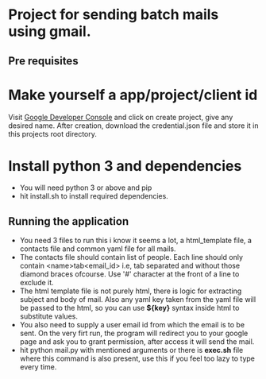 # Project for sending batch mails using gmail.
## Pre requisites
# Make yourself a app/project/client id
Visit [Google Developer Console](https://console.developers.google.com/flows/enableapi?apiid=gmail&pli=1) and click on create project, give any desired name. After creation, download the credential.json file and store it in this projects root directory.
# Install python 3 and dependencies
- You will need python 3 or above and pip
- hit install.sh to install required dependencies.

## Running the application
- You need 3 files to run this i know it seems a lot, a html_template file, a contacts file and common yaml file for all mails.
- The contacts file should contain list of people. Each line should only contain \<name>tab\<email_id> i.e, tab separated and without those diamond braces ofcourse. Use '#' character at the front of a line to exclude it.
- The html template file is not purely html, there is logic for extracting subject and body of mail. Also any yaml key taken from the yaml file will be passed to the html, so you can use **${key}** syntax inside html to substitute values.
- You also need to supply a user email id from which the email is to be sent. On the very firt run, the program will redirect you to your google page and ask you to grant permission, after access it will send the mail.
- hit python mail.py with mentioned arguments or there is **exec.sh** file where this command is also present, use this if you feel too lazy to type every time.
